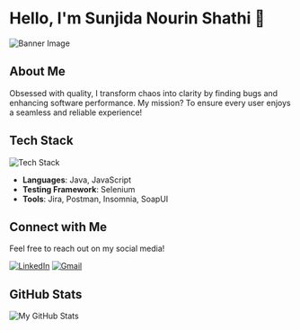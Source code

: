 # Hello, I'm Sunjida Nourin Shathi 👋

![Banner Image](F:\DOWNLOADS\1710062713557.jpg)

## About Me
Obsessed with quality, I transform chaos into clarity by finding bugs and enhancing software performance. My mission? To ensure every user enjoys a seamless and reliable experience!

## Tech Stack
![Tech Stack](https://yourimageurl.com/techstack.png)

- **Languages**: Java, JavaScript
- **Testing Framework**: Selenium
- **Tools**: Jira, Postman, Insomnia, SoapUI


## Connect with Me
Feel free to reach out on my social media!

[![LinkedIn](https://github.com/shikhar1020jais1/Git-Social/blob/master/Icons/LinkedIn.png)](https://www.linkedin.com/in/sunjidanourinshathi/)
[![Gmail](https://banner2.cleanpng.com/20180320/tpq/av0o73fss.webp)](mailto:sunjidanourinshathi89@gmail.com)

## GitHub Stats
![My GitHub Stats](https://github-readme-stats.vercel.app/api?username=SunjidaShathi&show_icons=true&theme=radical)
